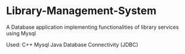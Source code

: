 # Library-Management-System
A Database application implementing functionalities of library services using Mysql

Used:
C++
Mysql
Java Database Connectivity (JDBC)

